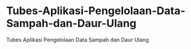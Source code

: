 # Tubes-Aplikasi-Pengelolaan-Data-Sampah-dan-Daur-Ulang
Tubes Aplikasi Pengelolaan Data Sampah dan Daur Ulang
